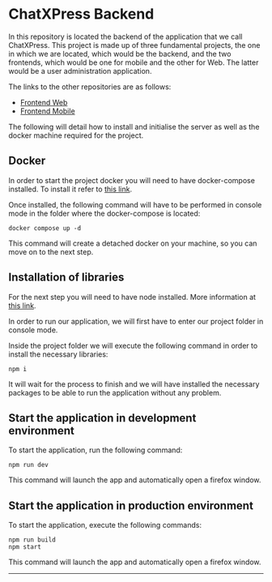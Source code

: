 # ChatXPress Backend

In this repository is located the backend of the application that we call ChatXPress. This project is made up of three fundamental projects, the one in which we are located, which would be the backend, and the two frontends, which would be one for mobile and the other for Web. The latter would be a user administration application.

The links to the other repositories are as follows:

- [Frontend Web](https://github.com/SaulArteaga/ChatXPress-FrontEnd-Web.git)
- [Frontend Mobile](https://github.com/AmandaRaveloCabrera/ChatXPress-frontend.git)

The following will detail how to install and initialise the server as well as the docker machine required for the project.

## Docker

In order to start the project docker you will need to have docker-compose installed. To install it refer to [this link](https://docs.docker.com/compose/install/).

Once installed, the following command will have to be performed in console mode in the folder where the docker-compose is located:

```shell
docker compose up -d
```

This command will create a detached docker on your machine, so you can move on to the next step.

## Installation of libraries

For the next step you will need to have node installed. More information at [this link](https://nodejs.org/en/download).

In order to run our application, we will first have to enter our project folder in console mode.

Inside the project folder we will execute the following command in order to install the necessary libraries:

```shell
npm i
```

It will wait for the process to finish and we will have installed the necessary packages to be able to run the application without any problem.

## Start the application in development environment

To start the application, run the following command:

```shell
npm run dev
```

This command will launch the app and automatically open a firefox window.

## Start the application in production environment

To start the application, execute the following commands:

```shell
npm run build
npm start
```

This command will launch the app and automatically open a firefox window.

---
